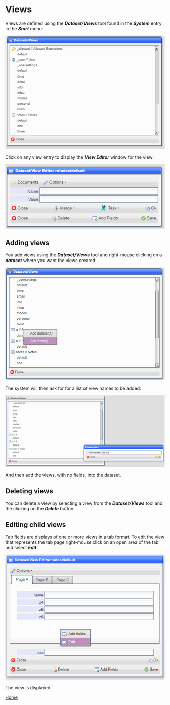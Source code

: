 # Views

Views are defined using the ***Dataset/Views*** tool found in the ***System*** entry in the ***Start***
menu:

![image](images/Ds1.png)

Click on any view entry to display the ***View Editor*** window for the view:

![image](images/Vw1.png)

## Adding views

You add views using the ***Dataset/Views*** tool and right-mouse clicking on a ***dataset*** where you want the 
views creared:

![image](images/Va1.png)

The system will then ask for for a list of view names to be added:

![image](images/Va2.png)

And then add the views, with no fields, into the dataset.

## Deleting views 

You can delete a view by selecting a view from the ***Dataset/Views*** tool and the clicking on the ***Delete***
button.

## Editing child views

Tab fields are displays of one or more views in a tab format.  To edit the view that represents the tab page
right-mouse click on an open area of the tab and select ***Edit***.

![image](images/Vw2.png)

The view is displayed.

[Home](../README.md)
